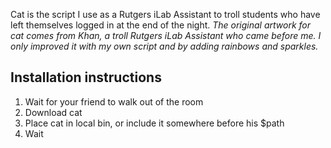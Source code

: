 Cat is the script I use as a Rutgers iLab Assistant to troll students who have left themselves logged in at the end of the night. _The original artwork for cat comes from Khan, a troll Rutgers iLab Assistant who came before me. I only improved it with my own script and by adding rainbows and sparkles._

## Installation instructions

1. Wait for your friend to walk out of the room
2. Download cat
3. Place cat in local bin, or include it somewhere before his $path
4. Wait
